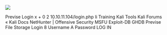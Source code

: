 ![](Maszyny/Linux/Previse/Pasted%20image%2020210816000422.png)

Previse Login
х
+
0 2 10.10.11.104/login.php
li Training Kali Tools
Kali Forums « Kali Docs NetHunter | Offensive Security MSFU Exploit-DB GHDB
Previse File Storage
Login
8 Username
A Password
LOG IN
